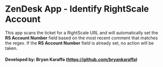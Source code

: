 # ZenDesk App - Identify RightScale Account
This app scans the ticket for a RightScale URL and will automatically set the <b>RS Account Number</b> field based on the most recent comment that matches the regex.  If the <b>RS Account Number</b> field is already set, no action will be taken.

#### Developed by: Bryan Karaffa (https://github.com/bryankaraffa)